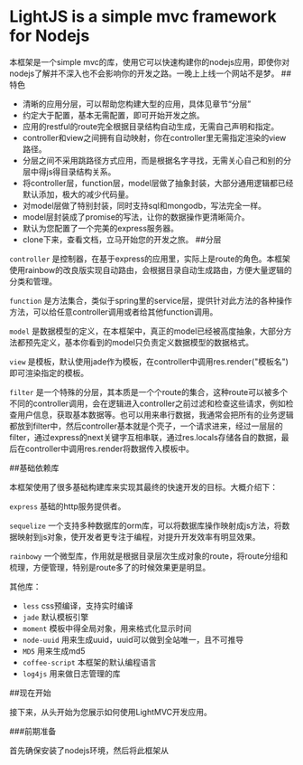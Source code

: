 LightJS is a simple mvc framework for Nodejs
================
本框架是一个simple mvc的库，使用它可以快速构建你的nodejs应用，即使你对nodejs了解并不深入也不会影响你的开发之路。一晚上上线一个网站不是梦。
##特色

 - 清晰的应用分层，可以帮助您构建大型的应用，具体见章节“分层”
 - 约定大于配置，基本无需配置，即可开始开发之旅。
 - 应用的restful的route完全根据目录结构自动生成，无需自己声明和指定。
 - controller和view之间拥有自动映射，你在controller里无需指定渲染的view路径。
 - 分层之间不采用跳路径方式应用，而是根据名字寻找，无需关心自己和别的分层中得js得目录结构关系。
 - 将controller层，function层，model层做了抽象封装，大部分通用逻辑都已经默认添加，极大的减少代码量。
 - 对model层做了特别封装，同时支持sql和mongodb，写法完全一样。
 - model层封装成了promise的写法，让你的数据操作更清晰简介。
 - 默认为您配置了一个完美的express服务器。
 - clone下来，查看文档，立马开始您的开发之旅。
##分层

`controller` 是控制器，在基于express的应用里，实际上是route的角色。本框架使用rainbow的改良版实现自动路由，会根据目录自动生成路由，方便大量逻辑的分类和管理。

`function` 是方法集合，类似于spring里的service层，提供针对此方法的各种操作方法，可以给任意controller调用或者给其他function调用。

`model` 是数据模型的定义，在本框架中，真正的model已经被高度抽象，大部分方法都预先定义，基本你看到的model只负责定义数据模型的数据格式。

`view` 是模板，默认使用jade作为模板，在controller中调用res.render("模板名")即可渲染指定的模板。

`filter` 是一个特殊的分层，其本质是一个个route的集合，这种route可以被多个不同的controller调用，会在逻辑进入controller之前过滤和检查这些请求，例如检查用户信息，获取基本数据等。也可以用来串行数据，我通常会把所有的业务逻辑都放到filter中，然后controller基本就是个壳子，一个请求进来，经过一层层的filter，通过express的next关键字互相串联，通过res.locals存储各自的数据，最后在controller中调用res.render将数据传入模板中。

##基础依赖库

本框架使用了很多基础构建库来实现其最终的快速开发的目标。大概介绍下：

`express` 基础的http服务提供者。

`sequelize` 一个支持多种数据库的orm库，可以将数据库操作映射成js方法，将数据映射到js对象，使开发者更专注于编程，对提升开发效率有明显效果。

`rainbowy` 一个微型库，作用就是根据目录层次生成对象的route，将route分组和梳理，方便管理，特别是route多了的时候效果更是明显。

其他库：

 - `less` css预编译，支持实时编译
 - `jade` 默认模板引擎
 - `moment` 模板中得全局对象，用来格式化显示时间
 - `node-uuid` 用来生成uuid，uuid可以做到全站唯一，且不可推导
 - `MD5` 用来生成md5
 - `coffee-script` 本框架的默认编程语言
 - `log4js` 用来做日志管理的库

##现在开始

接下来，从头开始为您展示如何使用LightMVC开发应用。

###前期准备

首先确保安装了nodejs环境，然后将此框架从
